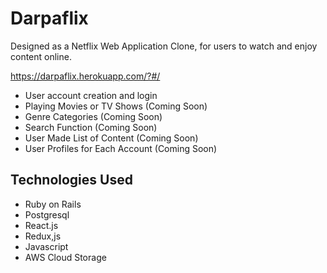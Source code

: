 # Darpaflix

Designed as a Netflix Web Application Clone, for users to watch and enjoy content online.

https://darpaflix.herokuapp.com/?#/

* User account creation and login 
* Playing Movies or TV Shows (Coming Soon)
* Genre Categories (Coming Soon)
* Search Function (Coming Soon)
* User Made List of Content (Coming Soon)
* User Profiles for Each Account (Coming Soon)

## Technologies Used

* Ruby on Rails
* Postgresql
* React.js
* Redux,js
* Javascript
* AWS Cloud Storage

